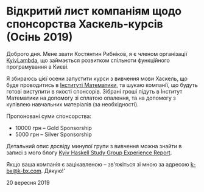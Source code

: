 # Відкритий лист компаніям щодо спонсорства Хаскель-курсів (Осінь 2019)

Доброго дня. Мене звати Костянтин Рибніков, я є членом організації [KyivLambda](https://kyivlambda.com), що займається розвитком спільноти функційного програмування в Києві.

Я збираюсь цієї осени запустити курси з вивчення мови Хаскель, що буде проводитись в [Інституті Математики](https://www.imath.kiev.ua), та шукаю компанії, що будуть готові виступити в якості спонсорів. Зібрані гроші підуть в Інститут Математики на допомогу зі сплатою опалення, та на допомогу з купівлею навчальних матеріалів (за необхідності).

Пропоновані суми спонсорства:

- 10000 грн – Gold Sponsorship
- 5000 грн – Silver Sponsorship

Детальний опис досвіду минулої групи з вивчення можна знайти в записі з мого блогу [Kyiv Haskell Study Group Experience Report](https://k-bx.github.io/articles/Kyiv-Haskell-Study-Group-Experience-Report.html).

Якщо ваша компанія є зацікавленою – зв'яжіться зі мною за адресою k-bx@k-bx.com. Дякую!'

20 вересня 2019

